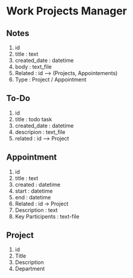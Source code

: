 # Work Projects Manager

## Notes
1. id
2. title : text
3. created_date : datetime
4. body : text_file
5. Related : id --> (Projects, Appointements)
6. Type : Project / Appointment


## To-Do
1. id
2. title : todo task
3. created_date : datetime
4. descripion : text_file
5. related : id --> Project

## Appointment
1. id
2. title : text
3. created : datetime
4. start : datetime
5. end : datetime 
6. Related : id -> Project
7. Description : text
8. Key Participents : text-file

## Project

1. id
2. Title
3. Description
4. Department